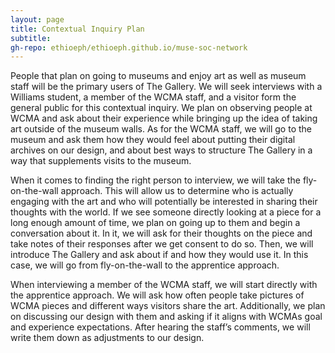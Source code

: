 ```yaml
---
layout: page
title: Contextual Inquiry Plan
subtitle: 
gh-repo: ethioeph/ethioeph.github.io/muse-soc-network
---
```


People that plan on going to museums and enjoy art as well as museum staff will be the primary users of The Gallery. We will seek interviews with a Williams student, a member of the WCMA staff, and a visitor form the general public for this contextual inquiry. We plan on observing people at WCMA and ask about their experience while bringing up the idea of taking art outside of the museum walls. As for the WCMA staff, we will go to the museum and ask them how they would feel about putting their digital archives on our design, and about best ways to structure The Gallery in a way that supplements visits to the museum.

When it comes to finding the right person to interview, we will take the fly-on-the-wall approach. This will allow us to determine who is actually engaging with the art and who will potentially be interested in sharing their thoughts with the world. If we see someone directly looking at a piece for a long enough amount of time, we plan on going up to them and begin a conversation about it. In it, we will ask for their thoughts on the piece and take notes of their responses after we get consent to do so. Then, we will introduce The Gallery and ask about if and how they would use it. In this case, we will go from fly-on-the-wall to the apprentice approach.

When interviewing a member of the WCMA staff, we will start directly with the apprentice approach. We will ask how often people take pictures of WCMA pieces and different ways visitors share the art. Additionally, we plan on discussing our design with them and asking if it aligns with WCMAs goal and experience expectations. After hearing the staff’s comments, we will write them down as adjustments to our design.
